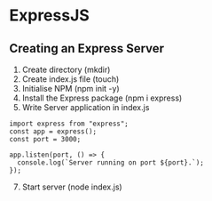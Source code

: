 # ExpressJS
## Creating an Express Server

1. Create directory (mkdir)
2. Create index.js file (touch)
3. Initialise NPM (npm init -y) 
4. Install the Express package (npm i express)
5. Write Server application in index.js
```
import express from "express";
const app = express();
const port = 3000;

app.listen(port, () => {
  console.log(`Server running on port ${port}.`);
});
```
7. Start server (node index.js)
